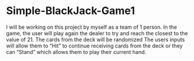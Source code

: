 # Simple-BlackJack-Game1

I will be working on this project by myself as a team of 1 person. In the game, the user will play again the dealer to try and reach the closest to the value of 21. The cards from the deck will be randomized The users inputs will allow them to “Hit” to continue receiving cards from the deck or they can “Stand” which allows them to play their current hand. 
